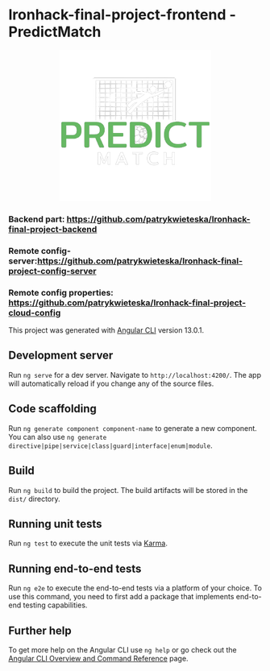 # Ironhack-final-project-frontend - PredictMatch

<div style="text-align:center"><img width="300px" src="https://github.com/patrykwieteska/Ironhack-final-project-frontend/blob/main/src/assets/images/logo/logo_no_bg_black.png" /></div>
<!-- ![alt text](https://github.com/patrykwieteska/Ironhack-final-project-frontend/blob/main/src/assets/images/logo/logo_no_bg_black.png) -->

### Backend part: https://github.com/patrykwieteska/Ironhack-final-project-backend
### Remote config-server:https://github.com/patrykwieteska/Ironhack-final-project-config-server
### Remote config properties: https://github.com/patrykwieteska/Ironhack-final-project-cloud-config

This project was generated with [Angular CLI](https://github.com/angular/angular-cli) version 13.0.1.

## Development server

Run `ng serve` for a dev server. Navigate to `http://localhost:4200/`. The app will automatically reload if you change any of the source files.

## Code scaffolding

Run `ng generate component component-name` to generate a new component. You can also use `ng generate directive|pipe|service|class|guard|interface|enum|module`.

## Build

Run `ng build` to build the project. The build artifacts will be stored in the `dist/` directory.

## Running unit tests

Run `ng test` to execute the unit tests via [Karma](https://karma-runner.github.io).

## Running end-to-end tests

Run `ng e2e` to execute the end-to-end tests via a platform of your choice. To use this command, you need to first add a package that implements end-to-end testing capabilities.

## Further help

To get more help on the Angular CLI use `ng help` or go check out the [Angular CLI Overview and Command Reference](https://angular.io/cli) page.
